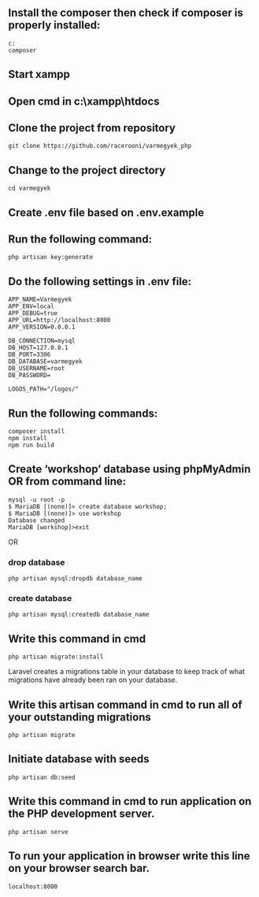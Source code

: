 


## Install the composer then check if composer is properly installed:

```
c:
composer
```

## Start xampp

## Open cmd in c:\xampp\htdocs

## Clone the project from repository

```
git clone https://github.com/racerooni/varmegyek_php
```

## Change to the project directory

```
cd varmegyek
```
## Create .env file based on .env.example

## Run the following command:

```
php artisan key:generate
```

## Do the following settings in .env file:

```
APP_NAME=Varmegyek
APP_ENV=local
APP_DEBUG=true
APP_URL=http://localhost:8000
APP_VERSION=0.0.0.1

DB_CONNECTION=mysql
DB_HOST=127.0.0.1
DB_PORT=3306
DB_DATABASE=varmegyek
DB_USERNAME=root
DB_PASSWORD=

LOGOS_PATH="/logos/"
```

## Run the following commands:

```
composer install
npm install
npm run build
```

## Create ‘workshop’ database using phpMyAdmin OR from command line:

```
mysql -u root -p
$ MariaDB [(none)]> create database workshop;
$ MariaDB [(none)]> use workshop
Database changed
MariaDB [workshop]>exit
```

OR

### drop database

```
php artisan mysql:dropdb database_name
```

### create database

```
php artisan mysql:createdb database_name
```

## Write this command in cmd

```
php artisan migrate:install
```
Laravel creates a migrations table in your database to keep track of what migrations have already been ran on your database.


## Write this artisan command in cmd to run all of your outstanding migrations

```
php artisan migrate
```

## Initiate database with seeds

```
php artisan db:seed
```

## Write this command in cmd to run application on the PHP development server.

```
php artisan serve
```

## To run your application in browser write this line on your browser search bar.

```
localhost:8000
```


